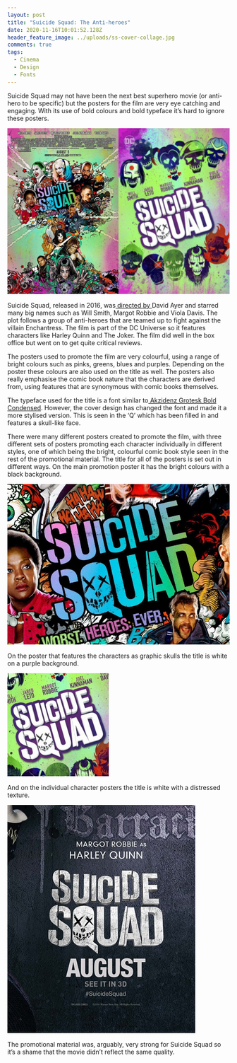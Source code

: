 ```yaml
---
layout: post
title: "Suicide Squad: The Anti-heroes"
date: 2020-11-16T10:01:52.128Z
header_feature_image: ../uploads/ss-cover-collage.jpg
comments: true
tags:
  - Cinema
  - Design
  - Fonts
---
```

Suicide Squad may not have been the next best superhero movie (or anti-hero to be specific) but the posters for the film are very eye catching and engaging. With its use of bold colours and bold typeface it’s hard to ignore these posters.

![Two different promotional posters for Suicide Squad](../uploads/ss-collage.jpg)

Suicide Squad, released in 2016, was[ directed by ](https://www.imdb.com/title/tt1386697/?ref_=fn_al_tt_1)David Ayer and starred many big names such as Will Smith, Margot Robbie and Viola Davis. The plot follows a group of anti-heroes that are teamed up to fight against the villain Enchantress. The film is part of the DC Universe so it features characters like Harley Quinn and The Joker. The film did well in the box office but went on to get quite critical reviews.

The posters used to promote the film are very colourful, using a range of bright colours such as pinks, greens, blues and purples. Depending on the poster these colours are also used on the title as well. The posters also really emphasise the comic book nature that the characters are derived from, using features that are synonymous with comic books themselves. 

The typeface used for the title is a font similar to[ Akzidenz Grotesk Bold Condensed](https://fontmeme.com/suicide-squad-font/). However, the cover design has changed the font and made it a more stylised version. This is seen in the ‘Q’ which has been filled in and features a skull-like face.

There were many different posters created to promote the film, with three different sets of posters promoting each character individually in different styles, one of which being the bright, colourful comic book style seen in the rest of the promotional material. The title for all of the posters is set out in different ways. On the main promotion poster it has the bright colours with a black background. 

![Multi-coloured title](../uploads/multi-coloured.jpg)

On the poster that features the characters as graphic skulls the title is white on a purple background. 

![White on Purple title](../uploads/white-on-purple.jpg)

And on the individual character posters the title is white with a distressed texture.

![White distressed title](../uploads/white-distressed.jpg)

The promotional material was, arguably, very strong for Suicide Squad so it’s a shame that the movie didn’t reflect the same quality.
